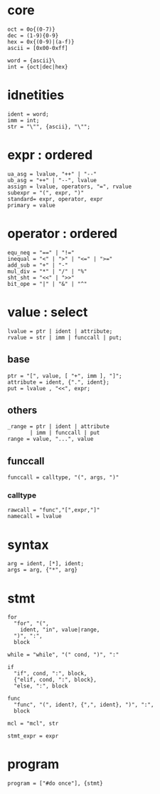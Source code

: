 # core

```
oct = 0o{(0-7)}
dec = (1-9){0-9}
hex = 0x{(0-9)|(a-f)}
ascii = [0x00-0xff]

word = {ascii}\
int = {oct|dec|hex}
```

# idnetities

```
ident = word;
imm = int;
str = "\"", {ascii}, "\"";
```

# expr : ordered

```
ua_asg = lvalue, "++" | "--"
ub_asg = "++" | "--", lvalue
assign = lvalue, operators, "=", rvalue
subexpr = "(", expr, ")"
standard= expr, operator, expr
primary = value
```

# operator : ordered

```
equ_neq = "==" | "!="
inequal = "<" | ">" | "<=" | ">="
add_sub = "+" | "-"
mul_div = "*" | "/" | "%"
sht_sht = "<<" | ">>"
bit_ope = "|" | "&" | "^"
```

# value : select

```
lvalue = ptr | ident | attribute;
rvalue = str | imm | funccall | put;
```

## base

```
ptr = "[", value, [ "+", imm ], "]";
attribute = ident, {".", ident};
put = lvalue , "<<", expr;
```

## others

```
_range = ptr | ident | attribute
       | imm | funccall | put
range = value, "...", value
```

## funccall

```
funccall = calltype, "(", args, ")"
```

### calltype

```
rawcall = "func","[",expr,"]"
namecall = lvalue
```

# syntax

```
arg = ident, [*], ident;
args = arg, {"*", arg}
```

# stmt

```
for
  "for", "(",
    ident, "in", value|range,
  ")", ":",
  block

while = "while", "(" cond, ")", ":"

if
  "if", cond, ":", block,
  {"elif, cond, ":", block},
  "else, ":", block

func
  "func", "(", ident?, {",", ident}, ")", ":",
  block

mcl = "mcl", str

stmt_expr = expr
```

# program

`program = ["#do once"], {stmt}`
